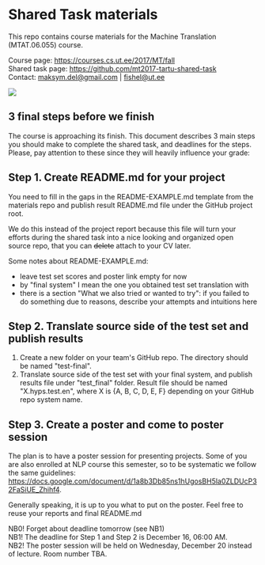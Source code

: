 # Shared Task materials

This repo contains course materials for the Machine Translation (MTAT.06.055) course.

Course page: https://courses.cs.ut.ee/2017/MT/fall <br>
Shared task page: https://github.com/mt2017-tartu-shared-task <br>
Contact: maksym.del@gmail.com | fishel@ut.ee

![](https://github.com/mt2017-tartu-shared-task/materials/blob/master/MT-POSTER.png)

## 3 final steps before we finish
The course is approaching its finish. 
This document describes 3 main steps you should make to complete the shared task, and deadlines for the steps.
Please, pay attention to these since they will heavily influence your grade:

## Step 1. Create README.md for your project
You need to fill in the gaps in the README-EXAMPLE.md template from the materials repo
and publish result README.md file under the GitHub project root.

We do this instead of the project report because this file will turn your efforts during the shared task into a nice looking and organized open source repo,
that you can ~~delete~~ attach to your CV later. 

Some notes about README-EXAMPLE.md:
* leave test set scores and poster link empty for now 
* by "final system" I mean the one you obtained test set translation with 
* there is a section "What we also tried or wanted to try": if you failed to do something due to reasons, 
describe your attempts and intuitions here
     
## Step 2. Translate source side of the test set and publish results  
1. Create a new folder on your team's GitHub repo. The directory should be named "test-final".
2. Translate source side of the test set with your final system, and publish results file under "test_final" folder. 
     Result file should be named "X.hyps.test.en", where X is {A, B, C, D, E, F} depending on your GitHub repo system name.

## Step 3. Create a poster and come to poster session
The plan is to have a poster session for presenting projects. 
Some of you are also enrolled at NLP course this semester, so to be systematic we follow the same guidelines:
https://docs.google.com/document/d/1a8b3Db85ns1hUgosBH5la0ZLDUcP32FaSiUE_Zhihf4. 

Generally speaking, it is up to you what to put on the poster. Feel free to reuse your reports and final README.md

NB0! Forget about deadline tomorrow (see NB1) <br>
NB1! The deadline for Step 1 and Step 2 is December 16, 06:00 AM. <br>
NB2! The poster session will be held on Wednesday, December 20 instead of lecture. Room number TBA.
  
